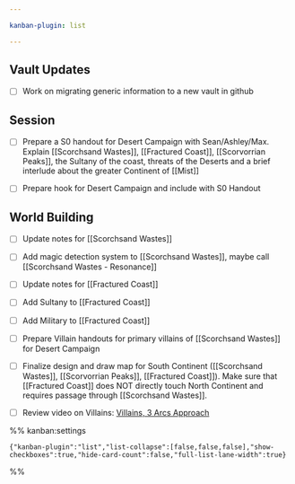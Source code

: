 ```yaml
---

kanban-plugin: list

---
```


## Vault Updates

- [ ] Work on migrating generic information to a new vault in github


## Session

- [ ] Prepare a S0 handout for Desert Campaign with Sean/Ashley/Max. Explain [[Scorchsand Wastes]], [[Fractured Coast]], [[Scorvorrian Peaks]], the Sultany of the coast, threats of the Deserts and a brief interlude about the greater Continent of [[Mist]]
- [ ] Prepare hook for Desert Campaign and include with S0 Handout


## World Building

- [ ] Update notes for [[Scorchsand Wastes]]
- [ ] Add magic detection system to [[Scorchsand Wastes]], maybe call [[Scorchsand Wastes - Resonance]]
- [ ] Update notes for [[Fractured Coast]]
- [ ] Add Sultany to [[Fractured Coast]]
- [ ] Add Military to [[Fractured Coast]]
- [ ] Prepare Villain handouts for primary villains of [[Scorchsand Wastes]] for Desert Campaign
- [ ] Finalize design and draw map for South Continent ([[Scorchsand Wastes]], [[Scorvorrian Peaks]], [[Fractured Coast]]). Make sure that [[Fractured Coast]] does NOT directly touch North Continent and requires passage through [[Scorchsand Wastes]].
- [ ] Review video on Villains: [Villains, 3 Arcs Approach](https://www.youtube.com/watch?v=Mn7wsANPQ8o)




%% kanban:settings
```
{"kanban-plugin":"list","list-collapse":[false,false,false],"show-checkboxes":true,"hide-card-count":false,"full-list-lane-width":true}
```
%%
